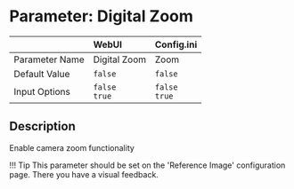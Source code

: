 # Parameter: Digital Zoom

|                   | WebUI               | Config.ini
|:---               |:---                 |:----
| Parameter Name    | Digital Zoom        | Zoom
| Default Value     | `false`             | `false`
| Input Options     | `false`<br>`true`   | `false`<br>`true` 


## Description

Enable camera zoom functionality


!!! Tip
    This parameter should be set on the 'Reference Image' configuration page.
    There you have a visual feedback.
